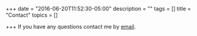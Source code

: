 +++
date = "2016-06-20T11:52:30-05:00"
description = ""
tags = []
title = "Contact"
topics = []

+++
If you have any questions contact me by [email](mailto:kirklancm@gmail.com).

